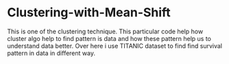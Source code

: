 # Clustering-with-Mean-Shift
This is one of the clustering technique. This particular code help how cluster algo help to find pattern is data and how these pattern help us to understand data better. Over here i use TITANIC dataset to find find survival pattern in data in different way.
